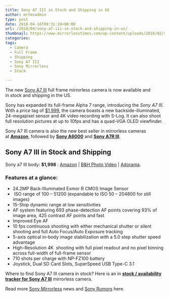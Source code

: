 ```yaml
---
title: Sony A7 III in Stock and Shipping in US
author: mrtmsadmin
type: post
date: 2018-04-16T09:31:24+00:00
url: /2018/04/sony-a7-iii-in-stock-and-shipping-in-us/
thumbnail: https://www.mirrorlesstimes.com/wp-content/uploads/2018/02/sony-a7-iii.jpg
categories:
tags:
  - Camera
  - Full Frame
  - Shipping
  - Sony A7 III
  - Sony Mirrorless
  - Stock

---
```

The new <a href="https://www.mirrorlesstimes.com/tags/sony-a7-iii/" target="_blank" rel="noopener">Sony A7 III</a> full frame mirrorless camera is now available and in stock and shipping in the US.

Sony has expanded its full-frame Alpha 7 range, introducing the _Sony A7 III_. With a _price_ tag of <a href="https://www.amazon.com/dp/B07B43WPVK/?tag=daicamnew-20" data-amzn-asin="B07B43WPVK">$1,999</a>, the camera boasts a new backside-illuminated, 24-megapixel sensor and 4K video recording with S-Log. It can also shoot full resolution pictures at up to 10fps and has a quad-VGA OLED viewfinder.

Sony A7 III camera is also the new best seller in mirrorless cameras at <a href="https://amzn.to/2GhrHyp" target="_blank" rel="noopener nofollow external noreferrer" data-wpel-link="external"><strong>Amazon</strong></a>, followed by <a href="https://amzn.to/2J0kVPo" target="_blank" rel="noopener nofollow external noreferrer" data-wpel-link="external"><strong>Sony A6000</strong></a> and <a href="https://amzn.to/2GzLkoM" target="_blank" rel="noopener nofollow external noreferrer" data-wpel-link="external"><strong>Sony A7R III</strong></a>.<!--more-->

## Sony A7 III in Stock and Shipping

<p class="p1">
  <span class="s1">Sony a7 III body: <strong>$1,998</strong> :</span> <a href="https://aax-us-east.amazon-adsystem.com/x/c/QvV-KqtMbLmj-zP8hAJ1J0QAAAFh6qtuaAEAAAFKAbLygkw/https://assoc-redirect.amazon.com/g/r/https://www.amazon.com/dp/B07B43WPVK/ref=as_at?creativeASIN=B07B43WPVK&linkCode=w61&imprToken=d5bERJ47YiQAIehFSd6-4A&slotNum=0&tag=daicamnew-20" target="_new" rel="nofollow" data-wpel-link="external" data-amzn-asin="B07B43WPVK">Amazon</a> | <a href="https://www.bhphotovideo.com/c/product/1394217-REG/sony_ilce_7m3_alpha_a7_iii_mirrorless.htmll/BI/20175/KBID/14249" target="_new" rel="nofollow" data-wpel-link="external">B&H Photo Video</a> | <a class="broken_link" href="https://adorama.evyy.net/c/63923/51926/1036?u=https%3A%2F%2Fwww.adorama.com%2Fisoa7m3.html" target="_new" rel="nofollow">Adorama</a>.
</p>

### Features at a glance:

<li style="list-style-type: none;">
  <ul>
    <li>
      24.2MP Back-Illuminated Exmor R CMOS Image Sensor
    </li>
    <li>
       ISO range of 100 – 51200 (expandable to ISO 50 – 204800 for still images)
    </li>
    <li>
      15-Stop dynamic range at low sensitivities
    </li>
    <li>
      AF system featuring 693 phase-detection AF points covering 93% of image area, 425 contrast AF points and fast
    </li>
    <li>
      Improved Eye AF
    </li>
    <li>
      10 fps continuous shooting with either mechanical shutter or silent shooting and full Auto Focus/Auto Exposure tracking
    </li>
    <li>
      5-axis optical in-body image stabilization with a 5.0 step shutter speed advantage
    </li>
    <li>
      High-Resolution 4K  shooting with full pixel readout and no pixel binning across full-width of full-frame sensor
    </li>
    <li>
      710 shots per charge with NP-FZ100 battery
    </li>
    <li>
      Joystick, Dual SD Card Slots, SuperSpeed USB Type-C 3.1
    </li>
  </ul>
</li>

Where to find Sony A7 III camera in stock? Here is an in [**stock / availability tracker for Sony A7 III**][1] mirrorless camera.

Read more <a href="https://www.mirrorlesstimes.com/tags/sony-mirrorless/" target="_blank" rel="noopener">Sony Mirrorless</a> news and <a href="https://www.dailycameranews.com/tag/sony-rumors/" target="_blank" rel="noopener">Sony Rumors</a> here.

 [1]: https://www.dailycameranews.com/2018/03/sony-a7-iii-stock-availability-tracker/